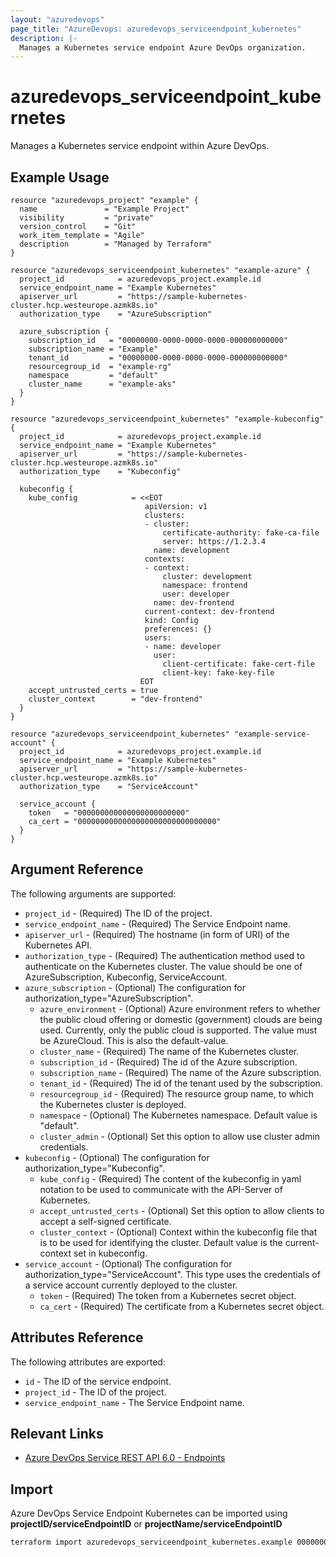 ```yaml
---
layout: "azuredevops"
page_title: "AzureDevops: azuredevops_serviceendpoint_kubernetes"
description: |-
  Manages a Kubernetes service endpoint Azure DevOps organization.
---
```


# azuredevops_serviceendpoint_kubernetes

Manages a Kubernetes service endpoint within Azure DevOps.

## Example Usage

```hcl
resource "azuredevops_project" "example" {
  name               = "Example Project"
  visibility         = "private"
  version_control    = "Git"
  work_item_template = "Agile"
  description        = "Managed by Terraform"
}

resource "azuredevops_serviceendpoint_kubernetes" "example-azure" {
  project_id            = azuredevops_project.example.id
  service_endpoint_name = "Example Kubernetes"
  apiserver_url         = "https://sample-kubernetes-cluster.hcp.westeurope.azmk8s.io"
  authorization_type    = "AzureSubscription"

  azure_subscription {
    subscription_id   = "00000000-0000-0000-0000-000000000000"
    subscription_name = "Example"
    tenant_id         = "00000000-0000-0000-0000-000000000000"
    resourcegroup_id  = "example-rg"
    namespace         = "default"
    cluster_name      = "example-aks"
  }
}

resource "azuredevops_serviceendpoint_kubernetes" "example-kubeconfig" {
  project_id            = azuredevops_project.example.id
  service_endpoint_name = "Example Kubernetes"
  apiserver_url         = "https://sample-kubernetes-cluster.hcp.westeurope.azmk8s.io"
  authorization_type    = "Kubeconfig"

  kubeconfig {
    kube_config            = <<EOT
                              apiVersion: v1
                              clusters:
                              - cluster:
                                  certificate-authority: fake-ca-file
                                  server: https://1.2.3.4
                                name: development
                              contexts:
                              - context:
                                  cluster: development
                                  namespace: frontend
                                  user: developer
                                name: dev-frontend
                              current-context: dev-frontend
                              kind: Config
                              preferences: {}
                              users:
                              - name: developer
                                user:
                                  client-certificate: fake-cert-file
                                  client-key: fake-key-file
                             EOT
    accept_untrusted_certs = true
    cluster_context        = "dev-frontend"
  }
}

resource "azuredevops_serviceendpoint_kubernetes" "example-service-account" {
  project_id            = azuredevops_project.example.id
  service_endpoint_name = "Example Kubernetes"
  apiserver_url         = "https://sample-kubernetes-cluster.hcp.westeurope.azmk8s.io"
  authorization_type    = "ServiceAccount"

  service_account {
    token   = "000000000000000000000000"
    ca_cert = "0000000000000000000000000000000"
  }
}
```

## Argument Reference

The following arguments are supported:

- `project_id` - (Required) The ID of the project.
- `service_endpoint_name` - (Required) The Service Endpoint name.
- `apiserver_url` - (Required) The hostname (in form of URI) of the Kubernetes API.
- `authorization_type` - (Required) The authentication method used to authenticate on the Kubernetes cluster. The value should be one of AzureSubscription, Kubeconfig, ServiceAccount.
- `azure_subscription` - (Optional) The configuration for authorization_type="AzureSubscription".
  - `azure_environment` - (Optional) Azure environment refers to whether the public cloud offering or domestic (government) clouds are being used. Currently, only the public cloud is supported. The value must be AzureCloud. This is also the default-value.
  - `cluster_name` - (Required) The name of the Kubernetes cluster.
  - `subscription_id` - (Required) The id of the Azure subscription.
  - `subscription_name` - (Required) The name of the Azure subscription.
  - `tenant_id` - (Required) The id of the tenant used by the subscription.
  - `resourcegroup_id` - (Required) The resource group name, to which the Kubernetes cluster is deployed.
  - `namespace` - (Optional) The Kubernetes namespace. Default value is "default".
  - `cluster_admin` - (Optional) Set this option to allow use cluster admin credentials.
- `kubeconfig` - (Optional) The configuration for authorization_type="Kubeconfig".
  - `kube_config` - (Required) The content of the kubeconfig in yaml notation to be used to communicate with the API-Server of Kubernetes.
  - `accept_untrusted_certs` - (Optional) Set this option to allow clients to accept a self-signed certificate.
  - `cluster_context` - (Optional) Context within the kubeconfig file that is to be used for identifying the cluster. Default value is the current-context set in kubeconfig.
- `service_account` - (Optional) The configuration for authorization_type="ServiceAccount". This type uses the credentials of a service account currently deployed to the cluster.
  - `token` - (Required) The token from a Kubernetes secret object.
  - `ca_cert` - (Required) The certificate from a Kubernetes secret object.

## Attributes Reference

The following attributes are exported:

- `id` - The ID of the service endpoint.
- `project_id` - The ID of the project.
- `service_endpoint_name` - The Service Endpoint name.

## Relevant Links

- [Azure DevOps Service REST API 6.0 - Endpoints](https://docs.microsoft.com/en-us/rest/api/azure/devops/serviceendpoint/endpoints?view=azure-devops-rest-6.0)

## Import

Azure DevOps Service Endpoint Kubernetes can be imported using **projectID/serviceEndpointID** or **projectName/serviceEndpointID**

```sh
terraform import azuredevops_serviceendpoint_kubernetes.example 00000000-0000-0000-0000-000000000000/00000000-0000-0000-0000-000000000000
```
